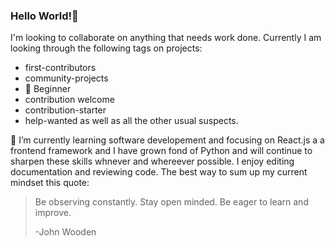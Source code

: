 ### Hello World!👋

<!--
**rescriba01/rescriba01** is a ✨ _special_ ✨ repository because its `README.md` (this file) appears on your GitHub profile.

Here are some ideas to get you started:

- 🔭 I’m currently working on ...
- 🌱 I’m currently learning ...
- 👯 I’m looking to collaborate on ...
- 🤔 I’m looking for help with ...
- 💬 Ask me about ...
- 📫 How to reach me: ...
- 😄 Pronouns: ...
- ⚡ Fun fact: ...
-->
I'm looking to collaborate on anything that needs work done. Currently I am looking through the following tags on projects:
* first-contributors
* community-projects
* :gift: Beginner
* contribution welcome
* contribution-starter
* help-wanted
as well as all the other usual suspects.

🌱 I’m currently learning software developement and focusing on React.js a a frontend framework and I have grown fond of Python and will continue to sharpen these skills whnever and whereever possible. I enjoy editing documentation and reviewing code. The best way to sum up my current mindset this quote:

>   Be observing constantly. Stay open minded. Be eager to learn and improve.
>
>   \-John Wooden
